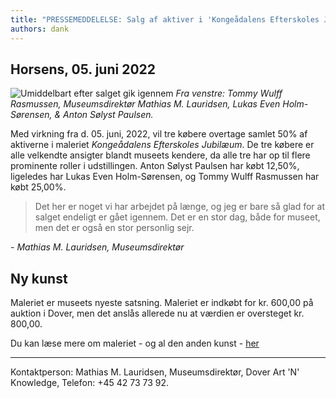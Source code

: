 ```yaml
---
title: "PRESSEMEDDELELSE: Salg af aktiver i 'Kongeådalens Efterskoles Jubilæum'"
authors: dank
---
```


## Horsens, 05. juni 2022
![Umiddelbart efter salget gik igennem](/img/div/2022-06-05.01.jpg)
*Fra venstre: Tommy Wulff Rasmussen, Museumsdirektør Mathias M. Lauridsen, Lukas Even Holm-Sørensen, & Anton Sølyst Paulsen.*

Med virkning fra d. 05. juni, 2022, vil tre købere overtage samlet 50% af aktiverne i maleriet *Kongeådalens Efterskoles Jubilæum*. De tre købere er alle velkendte ansigter blandt museets kendere, da alle tre har op til flere prominente roller i udstillingen. Anton Sølyst Paulsen har købt 12,50%, ligeledes har Lukas Even Holm-Sørensen, og Tommy Wulff Rasmussen har købt 25,00%.
<!-- truncate -->
> Det her er noget vi har arbejdet på længe, og jeg er bare så glad for at salget endeligt er gået igennem. Det er en stor dag, både for museet, men det er også en stor personlig sejr.

*\- Mathias M. Lauridsen, Museumsdirektør*

## Ny kunst
Maleriet er museets nyeste satsning. Maleriet er indkøbt for kr. 600,00 på auktion i Dover, men det anslås allerede nu at værdien er oversteget kr. 800,00.

Du kan læse mere om maleriet - og al den anden kunst - [her](/docs/fysiske/ke25)

---

Kontaktperson: Mathias M. Lauridsen, Museumsdirektør, Dover Art 'N' Knowledge, Telefon: +45 42 73 73 92.